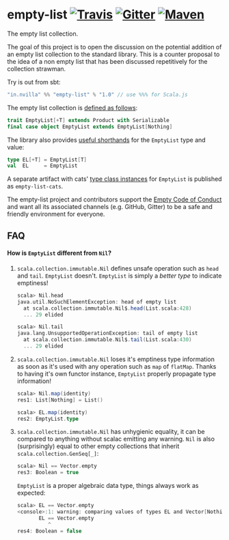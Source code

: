 # empty-list [![Travis](https://api.travis-ci.org/OlivierBlanvillain/empty-list.png?branch=master)](https://travis-ci.org/OlivierBlanvillain/empty-list) [![Gitter](https://badges.gitter.im/Join%20Chat.svg)](https://github.com/OlivierBlanvillain/empty-list/issues/new?title=I%20want%20to%20chat,%20please%20open%20a%20Gitter) [![Maven](https://img.shields.io/maven-central/v/in.nvilla/empty-list_sjs0.6_2.12.svg?label=maven)](https://repo1.maven.org/maven2/in/nvilla/empty-list_sjs0.6_2.12/)

The empty list collection.

The goal of this project is to open the discussion on the potential addition of an empty list collection to the standard library. This is a counter proposal to the idea of a non empty list that has been discussed repetitively for the collection strawman.

Try is out from sbt:

```scala
"in.nvilla" %% "empty-list" % "1.0" // use %%% for Scala.js
```

The empty list collection is [defined as follows](empty-list/src/main/scala/strawman/collection/immutable/EmptyList.scala):

```scala
trait EmptyList[+T] extends Product with Serializable
final case object EmptyList extends EmptyList[Nothing]
```

The library also provides [useful shorthands](empty-list/src/main/scala/strawman/collection/immutable/package.scala) for the `EmptyList` type and value:

```scala
type EL[+T] = EmptyList[T]
val  EL     = EmptyList
```

A separate artifact with cats' [type class instances](empty-list-cats/src/main/scala/strawman/collection/immutable/cats/package.scala) for `EmptyList` is published as `empty-list-cats`.

The empty-list project and contributors support the [Empty Code of Conduct](code-of-conduct.md) and want all its associated channels (e.g. GitHub, Gitter) to be a safe and friendly environment for everyone.

## FAQ

#### How is `EmptyList` different from `Nil`?

1. `scala.collection.immutable.Nil` defines unsafe operation such as `head` and `tail`. `EmptyList` doesn't. `EmptyList` is simply a *better type* to indicate emptiness!

    ```scala
    scala> Nil.head
    java.util.NoSuchElementException: head of empty list
      at scala.collection.immutable.Nil$.head(List.scala:428)
      ... 29 elided

    scala> Nil.tail
    java.lang.UnsupportedOperationException: tail of empty list
      at scala.collection.immutable.Nil$.tail(List.scala:430)
      ... 29 elided
    ```

2. `scala.collection.immutable.Nil` loses it's emptiness type information as soon as it's used with any operation such as `map` of `flatMap`. Thanks to having it's own functor instance, `EmptyList` properly propagate type information!

    ```scala
    scala> Nil.map(identity)
    res1: List[Nothing] = List()
    ```

    ```scala
    scala> EL.map(identity)
    res2: EmptyList.type
    ```

3. `scala.collection.immutable.Nil` has unhygienic equality, it can be compared to anything without scalac emitting any warning. `Nil` is also (surprisingly) equal to other empty collections that inherit `scala.collection.GenSeq[_]`:

    ```scala
    scala> Nil == Vector.empty
    res3: Boolean = true
    ```

    `EmptyList` is a proper algebraic data type, things always work as expected:

    ```scala
    scala> EL == Vector.empty
    <console>:1: warning: comparing values of types EL and Vector[Nothing] using `==` is always false
           EL == Vector.empty
              ^
    res4: Boolean = false
    ```
